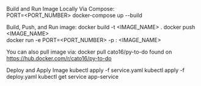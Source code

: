 Build and Run Image Locally Via Compose: <br>
PORT=<PORT_NUMBER> docker-compose up --build

Build, Push, and Run image: 
docker build -t <IMAGE_NAME> .
docker push <IMAGE_NAME>  
docker run -e PORT=<PORT_NUMBER> -p <PORT>:<PORT> <IMAGE_NAME>

You can also pull image via: 
docker pull cato16/py-to-do found on https://hub.docker.com/r/cato16/py-to-do

Deploy and Apply Image
kubectl apply -f service.yaml
kubectl apply -f deploy.yaml 
kubectl get service app-service 

